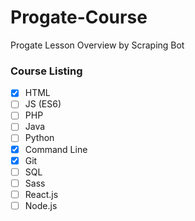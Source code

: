 # Progate-Course
Progate Lesson Overview by Scraping Bot

### Course Listing
- [x] HTML
- [ ] JS (ES6)
- [ ] PHP
- [ ] Java
- [ ] Python
- [x] Command Line
- [x] Git
- [ ] SQL
- [ ] Sass
- [ ] React.js
- [ ] Node.js